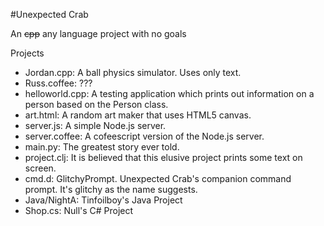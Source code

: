 #Unexpected Crab

An ~~cpp~~ any language project with no goals

Projects
 - Jordan.cpp: A ball physics simulator. Uses only text.
 - Russ.coffee: ???
 - helloworld.cpp: A testing application which prints out information on a person based on the Person class.
 - art.html: A random art maker that uses HTML5 canvas.
 - server.js: A simple Node.js server.
 - server.coffee: A cofeescript version of the Node.js server. 
 - main.py: The greatest story ever told.
 - project.clj: It is believed that this elusive project prints some text on screen. 
 - cmd.d: GlitchyPrompt. Unexpected Crab's companion command prompt. It's glitchy as the name suggests.
 - Java/NightA: Tinfoilboy's Java Project 
 - Shop.cs: Null's C# Project
